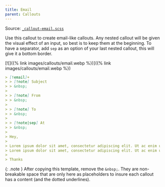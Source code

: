 ```yaml
---
title: Email
parent: Callouts
---
```


Source: [`_callout-email.scss`](https://github.com/ElsaTam/obsidian-fancy-a-story/blob/main/postcss/editor/callouts/_callout-email.scss)

Use this callout to create email-like callouts. Any nested callout will be given the visual effect of an input, so best is to keep them at the beginning. To have a separator, add `sep` as an option of your last nested callout, this will give it a bottom border.

[![]({% link images/callouts/email.webp %})]({% link images/callouts/email.webp %})

```markdown
> [!email]+ 
> > [!note] Subject
> > &nbsp;
>
> > [!note] From
> > &nbsp;
>
> > [!note] To
> > &nbsp;
>
> > [!note|sep] At
> > &nbsp;
> 
> Hey,
>
> Lorem ipsum dolor sit amet, consectetur adipiscing elit. Ut ac enim ut sapien imperdiet gravida. Nulla sed turpis et neque tincidunt convallis. Phasellus posuere nisi eros, non tincidunt erat tincidunt ut.
> Lorem ipsum dolor sit amet, consectetur adipiscing elit. Ut ac enim ut sapien imperdiet gravida. Nulla sed turpis et neque tincidunt convallis. Phasellus posuere nisi eros, non tincidunt erat tincidunt ut.
>
> Thanks
```

{: .note }
After copying this template, remove the `&nbsp;`. They are non-breakable space that are only here as placeholders to insure each callout has a content (and the dotted underlines).